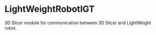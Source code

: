 LightWeightRobotIGT
===================

3D Slicer module for communication between 3D Slicer and LightWeight robot.

